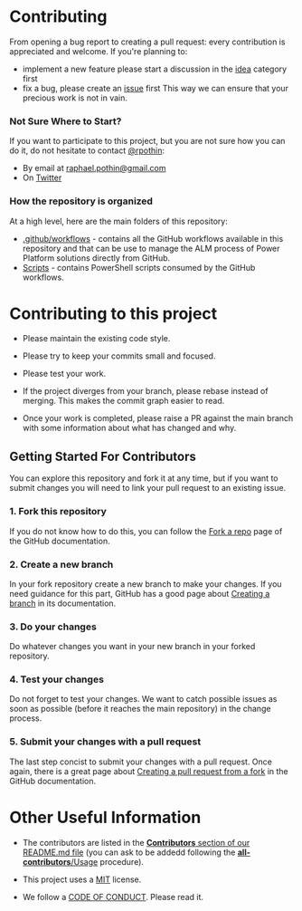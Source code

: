 # Contributing

From opening a bug report to creating a pull request: every contribution is appreciated and welcome.
If you're planning to:
- implement a new feature please start a discussion in the [idea](https://github.com/rpothin/PowerPlatform-ALM-With-GitHub-Template/discussions/categories/ideas) category first
- fix a bug, please create an [issue](https://github.com/rpothin/PowerPlatform-ALM-With-GitHub-Template/issues/new/choose) first
This way we can ensure that your precious work is not in vain.

### Not Sure Where to Start?

If you want to participate to this project, but you are not sure how you can do it, do not hesitate to contact [@rpothin](https://github.com/rpothin):
- By email at raphael.pothin@gmail.com
- On [Twitter](https://twitter.com/RaphaelPothin)

### How the repository is organized

At a high level, here are the main folders of this repository:

- [.github/workflows](https://github.com/rpothin/PowerPlatform-ALM-With-GitHub-Template/tree/main/.github/workflows) - contains all the GitHub workflows available in this repository and that can be use to manage the ALM process of Power Platform solutions directly from GitHub.
- [Scripts](https://github.com/rpothin/PowerPlatform-ALM-With-GitHub-Template/tree/main/Scripts) - contains PowerShell scripts consumed by the GitHub workflows.

# Contributing to this project

* Please maintain the existing code style. 

* Please try to keep your commits small and focused.

* Please test your work.

* If the project diverges from your branch, please rebase instead of merging. This makes the commit graph easier to read.

* Once your work is completed, please raise a PR against the main branch with some information about what has changed and why.

## Getting Started For Contributors

You can explore this repository and fork it at any time, but if you want to submit changes you will need to link your pull request to an existing issue.

### 1. Fork this repository

If you do not know how to do this, you can follow the [Fork a repo](https://docs.github.com/en/free-pro-team@latest/github/getting-started-with-github/fork-a-repo) page of the GitHub documentation.

### 2. Create a new branch

In your fork repository create a new branch to make your changes.
If you need guidance for this part, GitHub has a good page about [Creating a branch](https://docs.github.com/en/free-pro-team@latest/github/collaborating-with-issues-and-pull-requests/creating-and-deleting-branches-within-your-repository#creating-a-branch) in its documentation.

### 3. Do your changes

Do whatever changes you want in your new branch in your forked repository.

### 4. Test your changes

Do not forget to test your changes. We want to catch possible issues as soon as possible (before it reaches the main repository) in the change process.

### 5. Submit your changes with a pull request

The last step concist to submit your changes with a pull request.
Once again, there is a great page about [Creating a pull request from a fork](https://docs.github.com/en/free-pro-team@latest/github/collaborating-with-issues-and-pull-requests/creating-a-pull-request-from-a-fork) in the GitHub documentation.

# Other Useful Information

* The contributors are listed in the [**Contributors** section of our README.md file](https://github.com/rpothin/PowerPlatform-ALM-With-GitHub-Template#contributors) (you can ask to be addedd following the [**all-contributors**/Usage](https://allcontributors.org/docs/en/bot/usage) procedure).

* This project uses a [MIT](https://github.com/rpothin/PowerPlatform-ALM-With-GitHub-Template/blob/main/LICENSE) license.

* We follow a [CODE OF CONDUCT](https://github.com/rpothin/PowerPlatform-ALM-With-GitHub-Template/blob/main/CODE_OF_CONDUCT.md). Please read it.